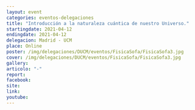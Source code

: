 ```yaml
---
layout: event
categories: eventos-delegaciones
title: "Introducción a la naturaleza cuántica de nuestro Universo."
startingdate: 2021-04-12
endingdate: 2021-04-12
delegacion: Madrid - UCM
place: Online
poster: /img/delegaciones/DUCM/eventos/FisicaSofa/FisicaSofa3.jpg
cover: /img/delegaciones/DUCM/eventos/FisicaSofa/FisicaSofa3.jpg
gallery:
articolo: "-"
report:
facebook:
site:
link:
youtube:
---
```

